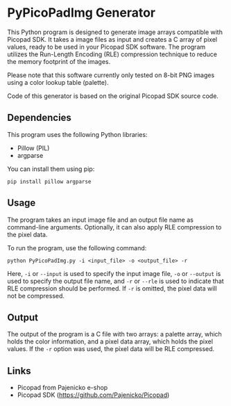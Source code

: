 # PyPicoPadImg Generator

This Python program is designed to generate image arrays compatible with Picopad SDK. It takes a image
files as input and creates a C array of pixel values, ready to be used in your Picopad SDK software. The program
utilizes the Run-Length Encoding (RLE) compression technique to reduce the memory footprint of the images.

Please note that this software currently only tested on 8-bit PNG images using a color lookup table (palette).

Code of this generator is based on the original Picopad SDK source code.

## Dependencies

This program uses the following Python libraries:

- Pillow (PIL)
- argparse

You can install them using pip:

```
pip install pillow argparse
```

## Usage

The program takes an input image file and an output file name as command-line arguments. Optionally, it can also apply
RLE compression to the pixel data.

To run the program, use the following command:

```
python PyPicoPadImg.py -i <input_file> -o <output_file> -r
```

Here, `-i` or `--input` is used to specify the input image file, `-o` or `--output` is used to specify the output file
name, and `-r` or `--rle` is used to indicate that RLE compression should be performed. If `-r` is omitted, the pixel
data will not be compressed.

## Output

The output of the program is a C file with two arrays: a palette array, which holds the color information, and a pixel
data array, which holds the pixel values. If the `-r` option was used, the pixel data will be RLE compressed.

## Links

- Picopad from Pajenicko e-shop
- Picopad SDK (https://github.com/Pajenicko/Picopad)